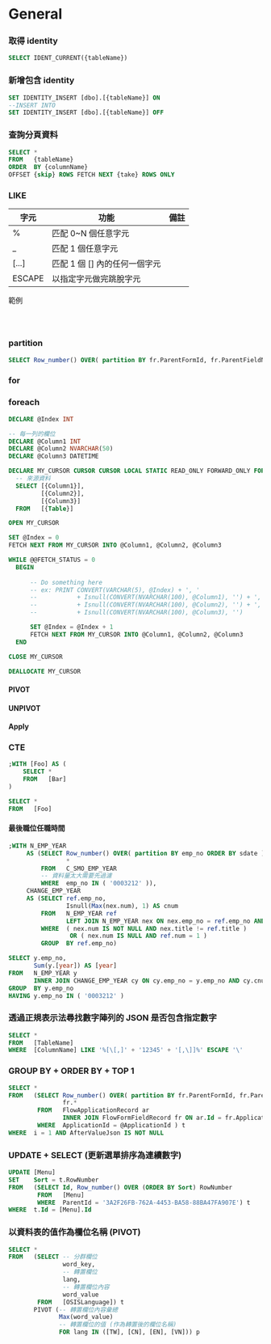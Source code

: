 # General

### 取得 identity

```sql
SELECT IDENT_CURRENT({tableName})
```

### 新增包含 identity

```sql
SET IDENTITY_INSERT [dbo].[{tableName}] ON
--INSERT INTO 
SET IDENTITY_INSERT [dbo].[{tableName}] OFF
```

### 查詢分頁資料

```sql
SELECT *
FROM   {tableName}
ORDER  BY {columnName}
OFFSET {skip} ROWS FETCH NEXT {take} ROWS ONLY
```

### LIKE

| 字元     | 功能                  | 備註 |
| ------ | ------------------- | -- |
| %      | 匹配 0\~N 個任意字元       |    |
| \_     | 匹配 1 個任意字元          |    |
| \[...] | 匹配 1 個 \[] 內的任何一個字元 |    |
| ESCAPE | 以指定字元做完跳脫字元         |    |

範例

```



```

### partition

```sql
SELECT Row_number() OVER( partition BY fr.ParentFormId, fr.ParentFieldName, fr.FormId, fr.[Name] ORDER BY ar.EndTime DESC )
```

### for

### foreach

```sql
DECLARE @Index INT

-- 每一列的欄位
DECLARE @Column1 INT
DECLARE @Column2 NVARCHAR(50)
DECLARE @Column3 DATETIME

DECLARE MY_CURSOR CURSOR CURSOR LOCAL STATIC READ_ONLY FORWARD_ONLY FOR
  -- 來源資料
  SELECT [{Column1}],
         [{Column2}],
         [{Column3}]
  FROM   [{Table}]

OPEN MY_CURSOR

SET @Index = 0
FETCH NEXT FROM MY_CURSOR INTO @Column1, @Column2, @Column3

WHILE @@FETCH_STATUS = 0
  BEGIN
  
      -- Do something here
      -- ex: PRINT CONVERT(VARCHAR(5), @Index) + ', '
      --           + Isnull(CONVERT(NVARCHAR(100), @Column1), '') + ', '
      --           + Isnull(CONVERT(NVARCHAR(100), @Column2), '') + ', '
      --           + Isnull(CONVERT(NVARCHAR(100), @Column3), '')

      SET @Index = @Index + 1
      FETCH NEXT FROM MY_CURSOR INTO @Column1, @Column2, @Column3
  END

CLOSE MY_CURSOR

DEALLOCATE MY_CURSOR 
```

#### PIVOT

#### UNPIVOT

#### Apply

### CTE

```sql
;WITH [Foo] AS (
    SELECT *
    FROM   [Bar]
)

SELECT *
FROM   [Foo]
```

#### 最後職位任職時間

```sql
;WITH N_EMP_YEAR
     AS (SELECT Row_number() OVER( partition BY emp_no ORDER BY sdate ) AS num,
                *
         FROM   C_SMO_EMP_YEAR
         -- 資料量太大需要先過濾
         WHERE  emp_no IN ( '0003212' )),
     CHANGE_EMP_YEAR
     AS (SELECT ref.emp_no,
                Isnull(Max(nex.num), 1) AS cnum
         FROM   N_EMP_YEAR ref
                LEFT JOIN N_EMP_YEAR nex ON nex.emp_no = ref.emp_no AND nex.num = ref.num + 1
         WHERE  ( nex.num IS NOT NULL AND nex.title != ref.title )
                 OR ( nex.num IS NULL AND ref.num = 1 )
         GROUP  BY ref.emp_no)

SELECT y.emp_no,
       Sum(y.[year]) AS [year]
FROM   N_EMP_YEAR y
       INNER JOIN CHANGE_EMP_YEAR cy ON cy.emp_no = y.emp_no AND cy.cnum <= y.num
GROUP  BY y.emp_no
HAVING y.emp_no IN ( '0003212' ) 
```

### 透過正規表示法尋找數字陣列的 JSON 是否包含指定數字

```sql
SELECT * 
FROM   [TableName] 
WHERE  [ColumnName] LIKE '%[\[,]' + '12345' + '[,\]]%' ESCAPE '\' 
```

### GROUP BY + ORDER BY + TOP 1

```sql
SELECT * 
FROM   (SELECT Row_number() OVER( partition BY fr.ParentFormId, fr.ParentFieldName, fr.FormId, fr.[Name] ORDER BY ar.EndTime DESC ) AS i, 
               fr.*
        FROM   FlowApplicationRecord ar 
               INNER JOIN FlowFormFieldRecord fr ON ar.Id = fr.ApplicationRecordId
        WHERE  ApplicationId = @ApplicationId ) t 
WHERE  i = 1 AND AfterValueJson IS NOT NULL 
```

### UPDATE + SELECT (更新選單排序為連續數字)

```sql
UPDATE [Menu] 
SET    Sort = t.RowNumber 
FROM   (SELECT Id, Row_number() OVER (ORDER BY Sort) RowNumber 
        FROM   [Menu] 
        WHERE  ParentId = '3A2F26FB-762A-4453-BA58-88BA47FA907E') t 
WHERE  t.Id = [Menu].Id 
```

### 以資料表的值作為欄位名稱 (PIVOT)

```sql
SELECT *
FROM   (SELECT -- 分群欄位
               word_key,
               -- 轉置欄位
               lang,
               -- 轉置欄位內容
               word_value
        FROM   [OSISLanguage]) t
       PIVOT (-- 轉置欄位內容彙總
              Max(word_value)
              -- 轉置欄位的值 (作為轉置後的欄位名稱)
              FOR lang IN ([TW], [CN], [EN], [VN])) p
```
